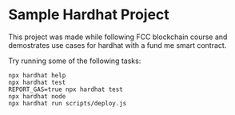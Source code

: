 # Sample Hardhat Project

This project was made while following FCC blockchain course and demostrates use cases for hardhat with a fund me smart contract.

Try running some of the following tasks:

```shell
npx hardhat help
npx hardhat test
REPORT_GAS=true npx hardhat test
npx hardhat node
npx hardhat run scripts/deploy.js
```
